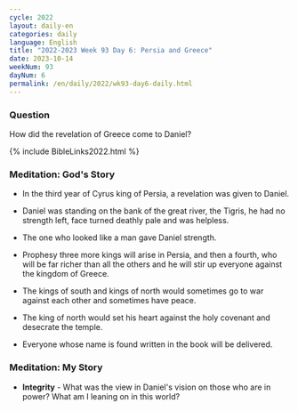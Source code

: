 ```yaml
---
cycle: 2022
layout: daily-en
categories: daily
language: English
title: "2022-2023 Week 93 Day 6: Persia and Greece"
date: 2023-10-14
weekNum: 93
dayNum: 6
permalink: /en/daily/2022/wk93-day6-daily.html
---
```


### Question     
How did the revelation of Greece come to Daniel?  

{% include BibleLinks2022.html %}

### Meditation: God's Story   
+ In the third year of Cyrus king of Persia, a revelation was given to Daniel. 

+ Daniel was standing on the bank of the great river, the Tigris, he had no strength left, face turned deathly pale and was helpless. 

+ The one who looked like a man gave Daniel strength. 

+ Prophesy three more kings will arise in Persia, and then a fourth, who will be far richer than all the others and he will stir up everyone against the kingdom of Greece. 

+ The kings of south and kings of north would sometimes go to war against each other and sometimes have peace. 

+ The king of north would set his heart against the holy covenant and desecrate the temple. 

+ Everyone whose name is found written in the book will be delivered. 

### Meditation: My Story   
+ **Integrity** - What was the view in Daniel's vision on those who are in power? What am I leaning on in this world? 
